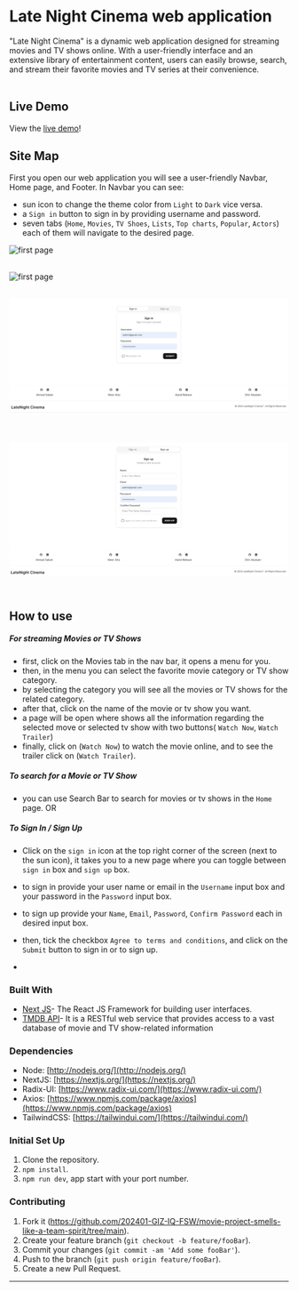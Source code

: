 # Late Night Cinema web application

"Late Night Cinema" is a dynamic web application designed for streaming movies and TV shows online. With a user-friendly interface and an extensive library of entertainment content, users can easily browse, search, and stream their favorite movies and TV series at their convenience. <br><br>

## Live Demo

View the [live demo](https://movie-project-smells-like-a-team-spirit.vercel.app/top-charts)!

## Site Map

First you open our web application you will see a user-friendly Navbar, Home page, and Footer.
In Navbar you can see:

- sun icon to change the theme color from `Light` to `Dark` vice versa.
- a `Sign in` button to sign in by providing username and password.
- seven tabs (`Home`, `Movies`, `TV Shoes`, `Lists`, `Top charts`, `Popular`, `Actors`) each of them will navigate to the desired page.

![first page](<./screenshots/light theme home page.png>) <br><br>

![first page](<./screenshots/dark theme home page.png>) <br><br>

![first page](<./screenshots/sign in.png>) <br><br>

![first page](<./screenshots/sign up.png>) <br><br>
---
## How to use

##### For streaming Movies or TV Shows

- first, click on the Movies tab in the nav bar, it opens a menu for you.
- then, in the menu you can select the favorite movie category or TV show category.
- by selecting the category you will see all the movies or TV shows for the related category.
- after that, click on the name of the movie or tv show you want.
- a page will be open where shows all the information regarding the selected move or selected tv show with two buttons( `Watch Now`, `Watch Trailer`)
- finally, click on (`Watch Now`) to watch the movie online, and to see the trailer click on (`Watch Trailer`).

##### To search for a Movie or TV Show

- you can use Search Bar to search for movies or tv shows in the `Home` page.
  OR

##### To Sign In  / Sign Up

- Click on the `sign in` icon at the top right corner of the screen (next to the sun icon), it takes you to a new page where you can toggle between `sign in` box and `sign up` box.

- to sign in provide your user name or email in the `Username` input box and your password in the `Password` input box.
- to sign up provide your `Name`, `Email`, `Password`, `Confirm Password` each in desired input box.
- then, tick the checkbox `Agree to terms and conditions`, and click on the `Submit` button to sign in or to sign up.
- 

### Built With

- [Next JS](https://nextjs.org/)- The React JS Framework for building user interfaces.
- [TMDB API](https://www.themoviedb.org/)- It is a RESTful web service that provides access to a vast database of movie and TV show-related information

### Dependencies

- Node: [http://nodejs.org/](http://nodejs.org/)
- NextJS: [https://nextjs.org/](https://nextjs.org/)
- Radix-UI: [https://www.radix-ui.com/](https://www.radix-ui.com/)
- Axios: [https://www.npmjs.com/package/axios](https://www.npmjs.com/package/axios)
- TailwindCSS: [https://tailwindui.com/](https://tailwindui.com/)

### Initial Set Up

1. Clone the repository.
2. `npm install`.
3. `npm run dev`, app start with your port number.

### Contributing

1. Fork it (https://github.com/202401-GIZ-IQ-FSW/movie-project-smells-like-a-team-spirit/tree/main).
2. Create your feature branch (`git checkout -b feature/fooBar`).
3. Commit your changes (`git commit -am 'Add some fooBar'`).
4. Push to the branch (`git push origin feature/fooBar`).
5. Create a new Pull Request.

---